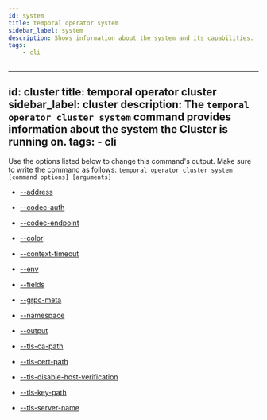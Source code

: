 ```yaml
---
id: system
title: temporal operator system
sidebar_label: system
description: Shows information about the system and its capabilities.
tags:
	- cli
---
```


---
id: cluster
title: temporal operator cluster
sidebar_label: cluster
description: The `temporal operator cluster system` command provides information about the system the Cluster is running on.
tags:
	- cli
---


Use the options listed below to change this command's output.
Make sure to write the command as follows:
`temporal operator cluster system [command options] [arguments]`

- [--address](/cmd-options/address)

- [--codec-auth](/cmd-options/codec-auth)

- [--codec-endpoint](/cmd-options/codec-endpoint)

- [--color](/cmd-options/color)

- [--context-timeout](/cmd-options/context-timeout)

- [--env](/cmd-options/env)

- [--fields](/cmd-options/fields)

- [--grpc-meta](/cmd-options/grpc-meta)

- [--namespace](/cmd-options/namespace)

- [--output](/cmd-options/output)

- [--tls-ca-path](/cmd-options/tls-ca-path)

- [--tls-cert-path](/cmd-options/tls-cert-path)

- [--tls-disable-host-verification](/cmd-options/tls-disable-host-verification)

- [--tls-key-path](/cmd-options/tls-key-path)

- [--tls-server-name](/cmd-options/tls-server-name)

